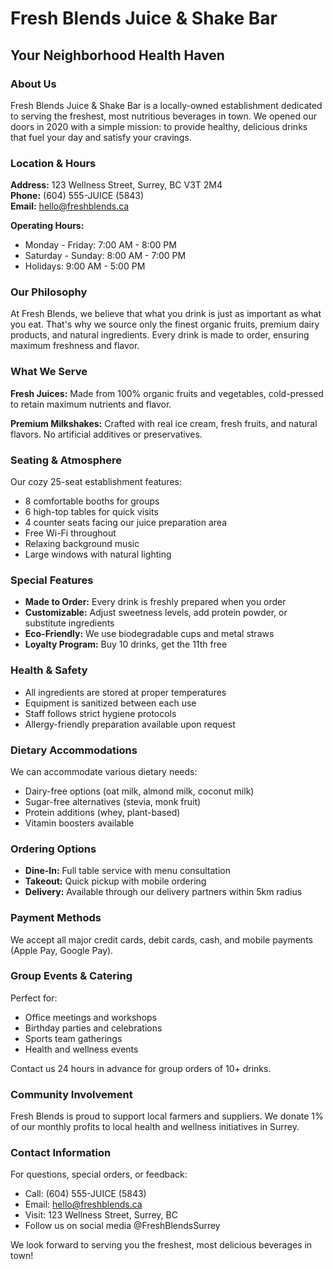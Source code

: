 # Fresh Blends Juice & Shake Bar
## Your Neighborhood Health Haven

### About Us
Fresh Blends Juice & Shake Bar is a locally-owned establishment dedicated to serving the freshest, most nutritious beverages in town. We opened our doors in 2020 with a simple mission: to provide healthy, delicious drinks that fuel your day and satisfy your cravings.

### Location & Hours
**Address:** 123 Wellness Street, Surrey, BC V3T 2M4  
**Phone:** (604) 555-JUICE (5843)  
**Email:** hello@freshblends.ca

**Operating Hours:**
- Monday - Friday: 7:00 AM - 8:00 PM
- Saturday - Sunday: 8:00 AM - 7:00 PM
- Holidays: 9:00 AM - 5:00 PM

### Our Philosophy
At Fresh Blends, we believe that what you drink is just as important as what you eat. That's why we source only the finest organic fruits, premium dairy products, and natural ingredients. Every drink is made to order, ensuring maximum freshness and flavor.

### What We Serve
**Fresh Juices:** Made from 100% organic fruits and vegetables, cold-pressed to retain maximum nutrients and flavor.

**Premium Milkshakes:** Crafted with real ice cream, fresh fruits, and natural flavors. No artificial additives or preservatives.

### Seating & Atmosphere
Our cozy 25-seat establishment features:
- 8 comfortable booths for groups
- 6 high-top tables for quick visits
- 4 counter seats facing our juice preparation area
- Free Wi-Fi throughout
- Relaxing background music
- Large windows with natural lighting

### Special Features
- **Made to Order:** Every drink is freshly prepared when you order
- **Customizable:** Adjust sweetness levels, add protein powder, or substitute ingredients
- **Eco-Friendly:** We use biodegradable cups and metal straws
- **Loyalty Program:** Buy 10 drinks, get the 11th free

### Health & Safety
- All ingredients are stored at proper temperatures
- Equipment is sanitized between each use
- Staff follows strict hygiene protocols
- Allergy-friendly preparation available upon request

### Dietary Accommodations
We can accommodate various dietary needs:
- Dairy-free options (oat milk, almond milk, coconut milk)
- Sugar-free alternatives (stevia, monk fruit)
- Protein additions (whey, plant-based)
- Vitamin boosters available

### Ordering Options
- **Dine-In:** Full table service with menu consultation
- **Takeout:** Quick pickup with mobile ordering
- **Delivery:** Available through our delivery partners within 5km radius

### Payment Methods
We accept all major credit cards, debit cards, cash, and mobile payments (Apple Pay, Google Pay).

### Group Events & Catering
Perfect for:
- Office meetings and workshops
- Birthday parties and celebrations
- Sports team gatherings
- Health and wellness events

Contact us 24 hours in advance for group orders of 10+ drinks.

### Community Involvement
Fresh Blends is proud to support local farmers and suppliers. We donate 1% of our monthly profits to local health and wellness initiatives in Surrey.

### Contact Information
For questions, special orders, or feedback:
- Call: (604) 555-JUICE (5843)
- Email: hello@freshblends.ca
- Visit: 123 Wellness Street, Surrey, BC
- Follow us on social media @FreshBlendsSurrey

We look forward to serving you the freshest, most delicious beverages in town!
